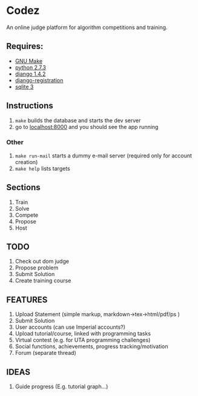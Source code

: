 Codez
=====
An online judge platform for algorithm competitions and training.

Requires:
---------
- [GNU Make](http://www.gnu.org/software/make/)
- [python 2.7.3](http://www.python.org/getit/)
- [django 1.4.2](https://www.djangoproject.com/download/)
- [django-registration](https://bitbucket.org/ubernostrum/django-registration/)
- [sqlite 3](http://www.sqlite.org/)

Instructions
------------
1. `make` builds the database and starts the dev server
2. go to [localhost:8000](http://localhost:8000/) and you should see the app running

### Other
1. `make run-mail` starts a dummy e-mail server (required only for account creation)
2. `make help` lists targets

Sections
--------

1. Train
2. Solve
3. Compete
4. Propose
5. Host


TODO
---- 
1. Check out dom judge
2. Propose problem
3. Submit Solution
4. Create training course


FEATURES
--------
1. Upload Statement (simple markup, markdown->tex->html/pdf/ps )
2. Submit Solution
3. User accounts (can use Imperial accounts?)
4. Upload tutorial/course, linked with programming tasks
5. Virtual contest (e.g. for UTA programming challenges)
6. Social functions, achievements, progress tracking/motivation
7. Forum (separate thread)

IDEAS
-----
1. Guide progress (E.g. tutorial graph...)